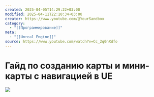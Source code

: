 ```yaml
---
created: 2025-04-05T14:29:22+03:00
modified: 2025-04-11T22:10:34+03:00
creator: https://www.youtube.com/@YourSandbox
category:
  - "[[Программирование]]"
meta:
  - "[[Unreal Engine]]"
source: https://www.youtube.com/watch?v=Cc_2q0nXdfo
---
```


# Гайд по созданию карты и мини-карты с навигацией в UE

![](https://www.youtube.com/watch?v=Cc_2q0nXdfo)
